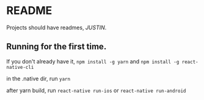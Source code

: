 # README

Projects should have readmes, <i>JUSTIN</i>.

## Running for the first time.

If you don't already have it,
`npm install -g yarn`
and
`npm install -g react-native-cli`

in the .native dir, run `yarn`

after yarn build, run
`react-native run-ios`
or 
`react-native run-android`